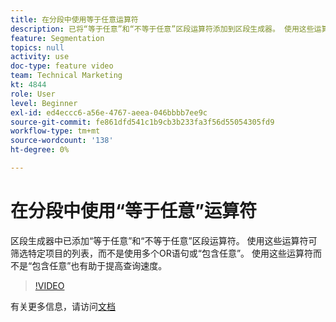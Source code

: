 ```yaml
---
title: 在分段中使用等于任意运算符
description: 已将“等于任意”和“不等于任意”区段运算符添加到区段生成器。 使用这些运算符可筛选到特定项目的列表，而不是使用多个OR语句或包含任意。 使用这些运算符而不是包含任何也有助于提高查询速度。
feature: Segmentation
topics: null
activity: use
doc-type: feature video
team: Technical Marketing
kt: 4844
role: User
level: Beginner
exl-id: ed4eccc6-a56e-4767-aeea-046bbbb7ee9c
source-git-commit: fe861dfd541c1b9cb3b233fa3f56d55054305fd9
workflow-type: tm+mt
source-wordcount: '138'
ht-degree: 0%

---
```


# 在分段中使用“等于任意”运算符

区段生成器中已添加“等于任意”和“不等于任意”区段运算符。 使用这些运算符可筛选特定项目的列表，而不是使用多个OR语句或“包含任意”。 使用这些运算符而不是“包含任意”也有助于提高查询速度。

>[!VIDEO](https://video.tv.adobe.com/v/32960/?quality=12)

有关更多信息，请访问[文档](https://experienceleague.adobe.com/docs/analytics/components/segmentation/segment-reference/seg-operators.html)
